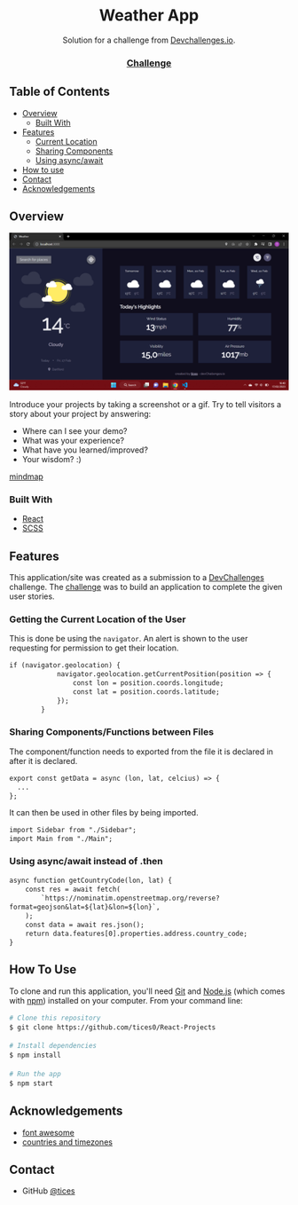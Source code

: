 <!-- Please update value in the {}  -->

<h1 align="center">Weather App</h1>

<div align="center">
   Solution for a challenge from  <a href="http://devchallenges.io" target="_blank">Devchallenges.io</a>.
</div>

<div align="center">
  <h3>
    <!-- <a href="https://{your-demo-link.your-domain}">
      Demo
    </a>
    <span> | </span>
    <a href="https://{your-url-to-the-solution}">
      Solution
    </a> -->
    <!-- <span> | </span> -->
    <a href="https://devchallenges.io/challenges/mM1UIenRhK808W8qmLWv">
      Challenge
    </a>
  </h3>
</div>

<!-- TABLE OF CONTENTS -->

## Table of Contents

-   [Overview](#overview)
    -   [Built With](#built-with)
-   [Features](#features)
    - [Current Location](#Getting-the-current-location-of-the-user)
    - [Sharing Components](#Sharing-Components/Functions-between-Files)
    - [Using async/await](#Using-async/await-instead-of-.then)
-   [How to use](#how-to-use)
-   [Contact](#contact)
-   [Acknowledgements](#acknowledgements)

<!-- OVERVIEW -->

## Overview

![screenshot](./src/media/Screenshot.png)

Introduce your projects by taking a screenshot or a gif. Try to tell visitors a story about your project by answering:

-   Where can I see your demo?
-   What was your experience?
-   What have you learned/improved?
-   Your wisdom? :)

[mindmap](https://mm.tt/map/2575601274?t=Nr2gU4FpWC)

### Built With

<!-- This section should list any major frameworks that you built your project using. Here are a few examples.-->

-   [React](https://reactjs.org/)
-   [SCSS](https://sass-lang.com/)

## Features

<!-- List the features of your application or follow the template. Don't share the figma file here :) -->

This application/site was created as a submission to a [DevChallenges](https://devchallenges.io/challenges) challenge. The [challenge](https://devchallenges.io/challenges/mM1UIenRhK808W8qmLWv) was to build an application to complete the given user stories.

### Getting the Current Location of the User

This is done be using the `navigator`. An alert is shown to the user requesting for permission to get their location. 
```
if (navigator.geolocation) {
			navigator.geolocation.getCurrentPosition(position => {
				const lon = position.coords.longitude;
				const lat = position.coords.latitude;
			});
		} 
```

### Sharing Components/Functions between Files

The component/function needs to exported from the file it is declared in after it is declared. 
```
export const getData = async (lon, lat, celcius) => {
  ...
};
```

It can then be used in other files by being imported.  
```
import Sidebar from "./Sidebar";
import Main from "./Main";
```

### Using async/await instead of .then

```
async function getCountryCode(lon, lat) {
	const res = await fetch(
		`https://nominatim.openstreetmap.org/reverse?format=geojson&lat=${lat}&lon=${lon}`,
	);
	const data = await res.json();
	return data.features[0].properties.address.country_code;
}
```

## How To Use

<!-- Example: -->

To clone and run this application, you'll need [Git](https://git-scm.com) and [Node.js](https://nodejs.org/en/download/) (which comes with [npm](http://npmjs.com)) installed on your computer. From your command line:

```bash
# Clone this repository
$ git clone https://github.com/tices0/React-Projects

# Install dependencies
$ npm install

# Run the app
$ npm start
```

## Acknowledgements

<!-- This section should list any articles or add-ons/plugins that helps you to complete the project. This is optional but it will help you in the future. For example: -->

-   [font awesome](https://fontawesome.com/)
-   [countries and timezones](https://github.com/manuelmhtr/countries-and-timezones)

## Contact

<!-- -   Website [your-website.com](https://{your-web-site-link}) -->

-   GitHub [@tices](https://{github.com/tices})
